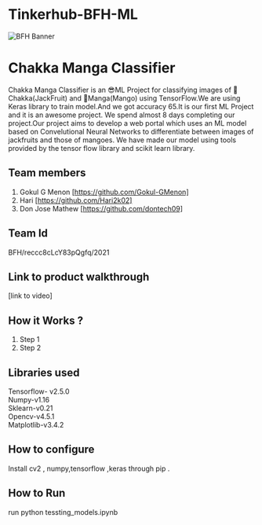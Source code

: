 # Tinkerhub-BFH-ML
![BFH Banner](https://trello-attachments.s3.amazonaws.com/542e9c6316504d5797afbfb9/542e9c6316504d5797afbfc1/39dee8d993841943b5723510ce663233/Frame_19.png)
# Chakka Manga Classifier
Chakka Manga Classifier is an 😎ML Project for classifying images of 🍐Chakka(JackFruit) and 🥭Manga(Mango) using TensorFlow.We are using Keras library to train model.And we got accuracy 65.It is our first ML Project and it is an awesome project. We spend almost 8 days completing our project.Our project aims to develop a web portal which uses an ML model based on Convelutional Neural Networks to differentiate between images of jackfruits and those of mangoes. We have made our model using tools provided by the tensor flow library and scikit learn library.
## Team members
1. Gokul G Menon [https://github.com/Gokul-GMenon]
2. Hari [https://github.com/Hari2k02]
3. Don Jose Mathew [https://github.com/dontech09]
## Team Id
BFH/reccc8cLcY83pQgfq/2021
## Link to product walkthrough
[link to video]
## How it Works ?
1. Step 1
2. Step 2
## Libraries used
Tensorflow- v2.5.0 <br>
Numpy-v1.16<br>
Sklearn-v0.21<br>
Opencv-v4.5.1<br>
Matplotlib-v3.4.2<br>
## How to configure
Install cv2 , numpy,tensorflow ,keras through pip .  
## How to Run
run python tessting_models.ipynb
